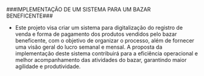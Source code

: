###IMPLEMENTAÇÃO DE UM SISTEMA PARA UM BAZAR BENEFICENTE###

- Este projeto visa criar um sistema para digitalização do registro de venda e forma de pagamento dos produtos vendidos pelo bazar beneficente,
com o objetivo de organizar o processo, além de fornecer uma visão geral do lucro semanal e mensal. A proposta da implementação deste sistema
contribuirá para a eficiência operacional e melhor acompanhamento das atividades do bazar, garantindo maior agilidade e produtividade.
